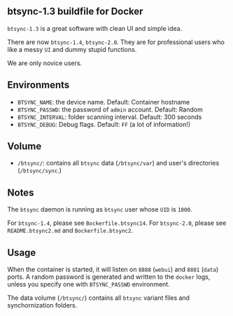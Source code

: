 ## btsync-1.3 buildfile for Docker

`btsync-1.3` is a great software with clean UI and simple idea.

There are now `btsync-1.4`, `btsync-2.0`. They are for professional
users who like a messy `UI` and dummy stupid functions.

We are only novice users.

## Environments

* `BTSYNC_NAME`: the device name. Default: Container hostname
* `BTSYNC_PASSWD`: the password of `admin` account. Default: Random
* `BTSYNC_INTERVAL`: folder scanning interval. Default: 300 seconds
* `BTSYNC_DEBUG`: Debug flags. Default: `FF` (a lot of information!)

## Volume

* `/btsync/`: contains all `btsync` data (`/btsync/var`) and user's
  directories (`/btsync/sync`.)

## Notes

The `btsync` daemon is running as `btsync` user whose `UID` is `1000`.

For `btsync-1.4`, please see `Bockerfile.btsync14`.
For `btsync-2.0`, please see `README.btsync2.md` and `Bockerfile.btsync2`.

## Usage

When the container is started, it will listen on `8888` (`webui`)
and `8881` (`data`) ports. A random password is generated and written
to the `docker` logs, unless you specify one with `BTSYNC_PASSWD`
environment.

The data volume (`/btsync/`) contains all `btsync` variant files
and synchornization folders.
